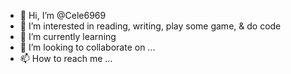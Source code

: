 - 👋 Hi, I’m @Cele6969
- 👀 I’m interested in reading, writing, play some game, & do code
- 🌱 I’m currently learning 
- 💞️ I’m looking to collaborate on ...
- 📫 How to reach me ...

<!---
Cele6969/Cele6969 is a ✨ special ✨ repository because its `README.md` (this file) appears on your GitHub profile.
You can click the Preview link to take a look at your changes.
--->
